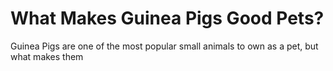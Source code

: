 <html>
  <h1>What Makes Guinea Pigs Good Pets?</h1>
<body>Guinea Pigs are one of the most popular small animals to own as a pet, but what makes them </body>
</html>
